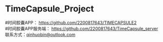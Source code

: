 # TimeCapsule_Project
#时间胶囊APP：
https://github.com/2200817643/TIMECAPSULE2  
#时间胶囊APP服务端：
https://github.com/2200817643/TimeCapsule_server  
联系方式：qinhuobin@outlook.com
